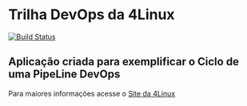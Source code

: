 # Trilha DevOps da 4Linux

<!-- Altere a Flag abaixo com sua URL do Travis -->
[![Build Status](https://travis-ci.org/r2oweb/DevOpsLab-HelloWorld.svg?branch=master)](https://travis-ci.org/r2oweb/DevOpsLab-HelloWorld)
## Aplicação criada para exemplificar o Ciclo de uma PipeLine DevOps


Para maiores informações acesse o [Site da 4Linux](https://www.4linux.com.br/cursos/devops)
